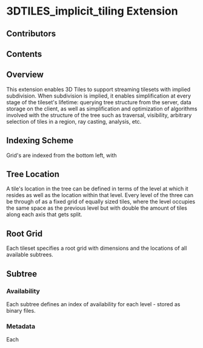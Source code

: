 # 3DTILES_implicit_tiling Extension

## Contributors

## Contents

## Overview

This extension enables 3D Tiles to support streaming tilesets with implied subdivision. When subdivision is implied, it enables simplification at every stage of the tileset's lifetime: querying tree structure from the server, data storage on the client, as well as simplification and optimization of algorithms involved with the structure of the tree such as traversal, visibility, arbitrary selection of tiles in a region, ray casting, analysis, etc. 

## Indexing Scheme

Grid's are indexed from the bottom left, with

## Tree Location

A tile's location in the tree can be defined in terms of the level at which it resides as well as the location within that level. Every level of the three can be through of as a fixed grid of equally sized tiles, where the level occupies the same space as the previous level but with double the amount of tiles along each axis that gets split.

## Root Grid

Each tileset specifies a root grid with dimensions and the locations of all available subtrees.

## Subtree

### Availability

Each subtree defines an index of availability for each level - stored as binary files.


### Metadata

Each